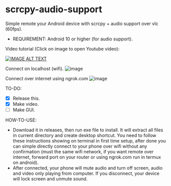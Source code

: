 # scrcpy-audio-support
Simple remote your Android device with scrcpy + audio support over vlc (60fps).

* REQUIREMENT: Android 10 or higher (for audio support). 

Video tutorial (Click on image to open Youtube video):

[![IMAGE ALT TEXT](http://img.youtube.com/vi/aZ1Ggl6fmFE/0.jpg)](http://www.youtube.com/watch?v=aZ1Ggl6fmFE "Demonstration: Scrcpy Audio Support | Easy Remote Your Android Phone Over Wifi |")

Connect on localhost (wifi).
![image](https://user-images.githubusercontent.com/58414694/183927539-2dd38595-0dfb-4672-944c-7ce7ae43aa48.png)

Connect over internet using ngrok.com
![image](https://user-images.githubusercontent.com/58414694/183928638-e43d3628-87a8-4596-85ba-a91dbb234d87.png)

TO-DO:

- [x] Release this.
- [x] Make video.
- [ ] Make GUI.

HOW-TO-USE:

- Download it in releases, then run exe file to install. It will extract all files in current directory and create desktop shortcut. You need to follow these instructions showing on terminal in first time setup, after done you can simple directly connect to your phone over wifi without any confirmation (must the same wifi network, if you want remote over internet, forward port on your router or using ngrok.com run in termux on android).  
- After connected, your phone will mute audio and turn off screen, audio and video only playing from computer. If you disconnect, your device will lock screen and unmute sound.
